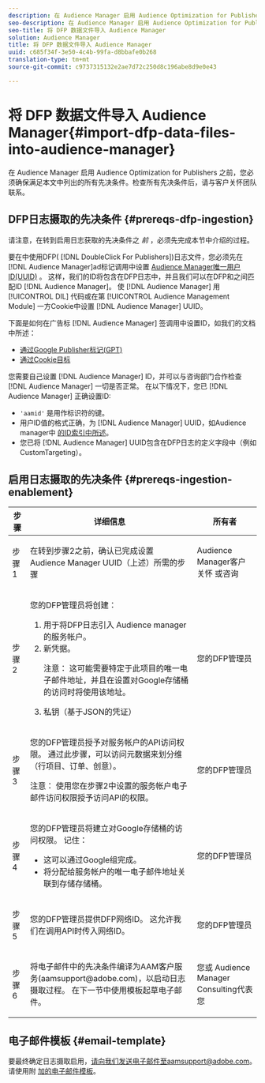 ```yaml
---
description: 在 Audience Manager 启用 Audience Optimization for Publishers 之前，您必须确保满足本文中列出的所有先决条件。检查所有先决条件后，请与客户关怀团队联系。
seo-description: 在 Audience Manager 启用 Audience Optimization for Publishers 之前，您必须确保满足本文中列出的所有先决条件。检查所有先决条件后，请与客户关怀团队联系。
seo-title: 将 DFP 数据文件导入 Audience Manager
solution: Audience Manager
title: 将 DFP 数据文件导入 Audience Manager
uuid: c685f34f-3e50-4c4b-99fa-d8bbafe0b268
translation-type: tm+mt
source-git-commit: c9737315132e2ae7d72c250d8c196abe8d9e0e43

---
```



# 将 DFP 数据文件导入 Audience Manager{#import-dfp-data-files-into-audience-manager}

在 Audience Manager 启用 Audience Optimization for Publishers 之前，您必须确保满足本文中列出的所有先决条件。检查所有先决条件后，请与客户关怀团队联系。

## DFP日志摄取的先决条件 {#prereqs-dfp-ingestion}

请注意，在转到启用日志获取的先决条件之 *前* ，必须先完成本节中介绍的过程。

要在中使用DFP( [!DNL DoubleClick For Publishers])日志文件，您必须先在 [!DNL Audience Manager]ad标记调用中设置 [Audience Manager唯一用户ID(UUID)](../../../reference/ids-in-aam.md) 。 这样，我们的ID将包含在DFP日志中，并且我们可以在DFP和之间匹配ID [!DNL Audience Manager]。 使 [!DNL Audience Manager] 用 [!UICONTROL DIL] 代码或在第 [!UICONTROL Audience Management Module] 一方Cookie中设置 [!DNL Audience Manager] UUID。

下面是如何在广告标 [!DNL Audience Manager] 签调用中设置ID，如我们的文档中所述：

* [通过Google Publisher标记(GPT)](../../../integration/gpt-aam-destination/gpt-aam-create-destination.md)
* [通过Cookie目标](../../../integration/gpt-aam-destination/gpt-aam-modify-api.md)

您需要自己设置 [!DNL Audience Manager] ID，并可以与咨询部门合作检查 [!DNL Audience Manager] 一切是否正常。 在以下情况下，您已 [!DNL Audience Manager] 正确设置ID:

* `'aamid'` 是用作标识符的键。
* 用户ID值的格式正确，为 [!DNL Audience Manager] UUID，如Audience manager中 [的ID索引中所述](../../../reference/ids-in-aam.md)。
* 您已将 [!DNL Audience Manager] UUID包含在DFP日志的定义字段中（例如CustomTargeting）。

## 启用日志摄取的先决条件 {#prereqs-ingestion-enablement}

<table id="table_C980A9F9B0FB4157B4908A64768B1571"> 
 <thead> 
  <tr> 
   <th colname="col1" class="entry"> 步骤 </th> 
   <th colname="col2" class="entry"> 详细信息 </th> 
   <th colname="col3" class="entry"> 所有者 </th> 
  </tr> 
 </thead>
 <tbody> 
  <tr> 
   <td colname="col1"> <p>步骤 1 </p> </td> 
   <td colname="col2"> <p>在转到步骤2之前，确认已完成设置 <span class="keyword"> Audience Manager</span> UUID（上述）所需的步骤 </p> </td> 
   <td colname="col3"> <p><span class="keyword"> Audience Manager客户关怀</span> 或咨询 </p> </td> 
  </tr> 
  <tr> 
   <td colname="col1"> <p>步骤 2 </p> </td> 
   <td colname="col2"> <p>您的DFP管理员将创建： </p> <p> 
     <ol id="ol_FCFA9B11CFF948A488DF9CB298FC04C4"> 
      <li id="li_BC946EDCC3324578AEB64EDDA55B5ACA">用于将DFP日志引入 <span class="keyword"> Audience manager的服务帐户</span>。 </li> 
      <li id="li_6B2FC7D73A3246419E55C004E17ACA25">新凭据。 <p>注意： 这可能需要特定于此项目的唯一电子邮件地址，并且在设置对Google存储桶的访问时将使用该地址。 </p> </li> 
      <li id="li_95444B9FD1B34659A9634814B262A681">私钥（基于JSON的凭证） </li> 
     </ol> </p> </td> 
   <td colname="col3"> <p>您的DFP管理员 </p> </td> 
  </tr> 
  <tr> 
   <td colname="col1"> <p>步骤 3 </p> </td> 
   <td colname="col2"> <p>您的DFP管理员授予对服务帐户的API访问权限。 通过此步骤，可以访问元数据来划分维（行项目、订单、创意）。 <p>注意： 使用您在步骤2中设置的服务帐户电子邮件访问权限授予访问API的权限。 </p> </p> </td> 
   <td colname="col3"> <p>您的DFP管理员 </p> </td> 
  </tr> 
  <tr> 
   <td colname="col1"> <p>步骤 4 </p> </td> 
   <td colname="col2"> <p>您的DFP管理员将建立对Google存储桶的访问权限。 记住： </p> <p> 
     <ul id="ul_3E8DCC73454243D998BD9024D0966A4E"> 
      <li id="li_3691DBD28006412288458175F75873C6">这可以通过Google组完成。 </li> 
      <li id="li_4774806B263245CEAAAB89BD2AA7F23F">将分配给服务帐户的唯一电子邮件地址关联到存储存储桶。 </li> 
     </ul> </p> </td> 
   <td colname="col3"> <p>您的DFP管理员 </p> </td> 
  </tr> 
  <tr> 
   <td colname="col1"> <p>步骤 5 </p> </td> 
   <td colname="col2"> <p>您的DFP管理员提供DFP网络ID。 这允许我们在调用API时传入网络ID。 </p> </td> 
   <td colname="col3"> <p>您的DFP管理员 </p> </td> 
  </tr> 
  <tr> 
   <td colname="col1"> <p>步骤 6 </p> </td> 
   <td colname="col2"> <p>将电子邮件中的先决条件编译为AAM客户服务(aamsupport@adobe.com)，以启动日志摄取过程。 在下一节中使用模板起草电子邮件。 </p> </td> 
   <td colname="col3"> <p>您或 <span class="keyword"> Audience Manager</span> Consulting代表您 </p> </td> 
  </tr> 
 </tbody> 
</table>

## 电子邮件模板 {#email-template}

要最终确定日志摄取启用，请向我们发送电子邮件至aamsupport@adobe.com。 请使用附 [加的电子邮件模板](assets/enable_dfp_ingestion.txt)。

